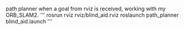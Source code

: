path planner when a goal from rviz is received, working with my ORB_SLAM2.
'''
rosrun rviz rviz/blind_aid.rviz
roslaunch path_planner blind_aid.launch
'''
